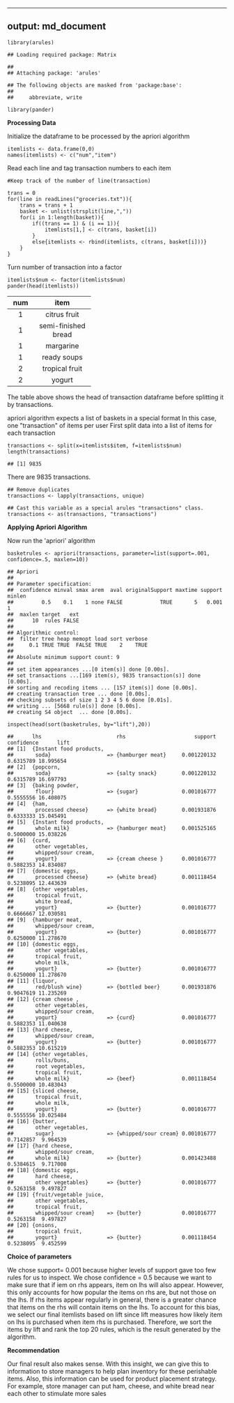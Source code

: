 ------------------------------------------------------------------------

output: md\_document
--------------------

    library(arules)

    ## Loading required package: Matrix

    ## 
    ## Attaching package: 'arules'

    ## The following objects are masked from 'package:base':
    ## 
    ##     abbreviate, write

    library(pander)

**Processing Data**

Initialize the dataframe to be processed by the apriori algorithm

    itemlists <- data.frame(0,0)
    names(itemlists) <- c("num","item")

Read each line and tag transaction numbers to each item

    #Keep track of the number of line(transaction)

    trans = 0
    for(line in readLines("groceries.txt")){
        trans = trans + 1
        basket <- unlist(strsplit(line,","))
        for(i in 1:length(basket)){
            if((trans == 1) & (i == 1)){
                itemlists[1,] <- c(trans, basket[i])
            }
            else{itemlists <- rbind(itemlists, c(trans, basket[i]))}
        }
    }

Turn number of transaction into a factor

    itemlists$num <- factor(itemlists$num)
    pander(head(itemlists))

<table style="width:38%;">
<colgroup>
<col width="8%" />
<col width="29%" />
</colgroup>
<thead>
<tr class="header">
<th align="center">num</th>
<th align="center">item</th>
</tr>
</thead>
<tbody>
<tr class="odd">
<td align="center">1</td>
<td align="center">citrus fruit</td>
</tr>
<tr class="even">
<td align="center">1</td>
<td align="center">semi-finished bread</td>
</tr>
<tr class="odd">
<td align="center">1</td>
<td align="center">margarine</td>
</tr>
<tr class="even">
<td align="center">1</td>
<td align="center">ready soups</td>
</tr>
<tr class="odd">
<td align="center">2</td>
<td align="center">tropical fruit</td>
</tr>
<tr class="even">
<td align="center">2</td>
<td align="center">yogurt</td>
</tr>
</tbody>
</table>

The table above shows the head of transaction dataframe before splitting
it by transactions.

apriori algorithm expects a list of baskets in a special format In this
case, one "transaction" of items per user First split data into a list
of items for each transaction

    transactions <- split(x=itemlists$item, f=itemlists$num)
    length(transactions)

    ## [1] 9835

There are 9835 transactions.

    ## Remove duplicates 
    transactions <- lapply(transactions, unique)

    ## Cast this variable as a special arules "transactions" class.
    transactions <- as(transactions, "transactions")

**Applying Apriori Algorithm**

Now run the 'apriori' algorithm

    basketrules <- apriori(transactions, parameter=list(support=.001, confidence=.5, maxlen=10))

    ## Apriori
    ## 
    ## Parameter specification:
    ##  confidence minval smax arem  aval originalSupport maxtime support minlen
    ##         0.5    0.1    1 none FALSE            TRUE       5   0.001      1
    ##  maxlen target   ext
    ##      10  rules FALSE
    ## 
    ## Algorithmic control:
    ##  filter tree heap memopt load sort verbose
    ##     0.1 TRUE TRUE  FALSE TRUE    2    TRUE
    ## 
    ## Absolute minimum support count: 9 
    ## 
    ## set item appearances ...[0 item(s)] done [0.00s].
    ## set transactions ...[169 item(s), 9835 transaction(s)] done [0.00s].
    ## sorting and recoding items ... [157 item(s)] done [0.00s].
    ## creating transaction tree ... done [0.00s].
    ## checking subsets of size 1 2 3 4 5 6 done [0.01s].
    ## writing ... [5668 rule(s)] done [0.00s].
    ## creating S4 object  ... done [0.00s].

    inspect(head(sort(basketrules, by="lift"),20))

    ##      lhs                        rhs                      support confidence      lift
    ## [1]  {Instant food products,                                                         
    ##       soda}                  => {hamburger meat}     0.001220132  0.6315789 18.995654
    ## [2]  {popcorn,                                                                       
    ##       soda}                  => {salty snack}        0.001220132  0.6315789 16.697793
    ## [3]  {baking powder,                                                                 
    ##       flour}                 => {sugar}              0.001016777  0.5555556 16.408075
    ## [4]  {ham,                                                                           
    ##       processed cheese}      => {white bread}        0.001931876  0.6333333 15.045491
    ## [5]  {Instant food products,                                                         
    ##       whole milk}            => {hamburger meat}     0.001525165  0.5000000 15.038226
    ## [6]  {curd,                                                                          
    ##       other vegetables,                                                              
    ##       whipped/sour cream,                                                            
    ##       yogurt}                => {cream cheese }      0.001016777  0.5882353 14.834087
    ## [7]  {domestic eggs,                                                                 
    ##       processed cheese}      => {white bread}        0.001118454  0.5238095 12.443639
    ## [8]  {other vegetables,                                                              
    ##       tropical fruit,                                                                
    ##       white bread,                                                                   
    ##       yogurt}                => {butter}             0.001016777  0.6666667 12.030581
    ## [9]  {hamburger meat,                                                                
    ##       whipped/sour cream,                                                            
    ##       yogurt}                => {butter}             0.001016777  0.6250000 11.278670
    ## [10] {domestic eggs,                                                                 
    ##       other vegetables,                                                              
    ##       tropical fruit,                                                                
    ##       whole milk,                                                                    
    ##       yogurt}                => {butter}             0.001016777  0.6250000 11.278670
    ## [11] {liquor,                                                                        
    ##       red/blush wine}        => {bottled beer}       0.001931876  0.9047619 11.235269
    ## [12] {cream cheese ,                                                                 
    ##       other vegetables,                                                              
    ##       whipped/sour cream,                                                            
    ##       yogurt}                => {curd}               0.001016777  0.5882353 11.040638
    ## [13] {hard cheese,                                                                   
    ##       whipped/sour cream,                                                            
    ##       yogurt}                => {butter}             0.001016777  0.5882353 10.615219
    ## [14] {other vegetables,                                                              
    ##       rolls/buns,                                                                    
    ##       root vegetables,                                                               
    ##       tropical fruit,                                                                
    ##       whole milk}            => {beef}               0.001118454  0.5500000 10.483043
    ## [15] {sliced cheese,                                                                 
    ##       tropical fruit,                                                                
    ##       whole milk,                                                                    
    ##       yogurt}                => {butter}             0.001016777  0.5555556 10.025484
    ## [16] {butter,                                                                        
    ##       other vegetables,                                                              
    ##       sugar}                 => {whipped/sour cream} 0.001016777  0.7142857  9.964539
    ## [17] {hard cheese,                                                                   
    ##       whipped/sour cream,                                                            
    ##       whole milk}            => {butter}             0.001423488  0.5384615  9.717008
    ## [18] {domestic eggs,                                                                 
    ##       hard cheese,                                                                   
    ##       other vegetables}      => {butter}             0.001016777  0.5263158  9.497827
    ## [19] {fruit/vegetable juice,                                                         
    ##       other vegetables,                                                              
    ##       tropical fruit,                                                                
    ##       whipped/sour cream}    => {butter}             0.001016777  0.5263158  9.497827
    ## [20] {onions,                                                                        
    ##       tropical fruit,                                                                
    ##       yogurt}                => {butter}             0.001118454  0.5238095  9.452599

**Choice of parameters**

We chose support= 0.001 because higher levels of support gave too few
rules for us to inspect. We chose confidence = 0.5 because we want to
make sure that if iem on rhs appears, item on lhs will also appear.
However, this only accounts for how popular the items on rhs are, but
not those on the lhs. If rhs items appear regularly in general, there is
a greater chance that items on the rhs will contain items on the lhs. To
account for this bias, we select our final itemlists based on lift since
lift measures how likely item on lhs is purchased when item rhs is
purchased. Therefore, we sort the items by lift and rank the top 20
rules, which is the result generated by the algorithm.

**Recommendation**

Our final result also makes sense. With this insight, we can give this
to information to store managers to help plan inventory for these
perishable items. Also, this information can be used for product
placement strategy. For example, store manager can put ham, cheese, and
white bread near each other to stimulate more sales
